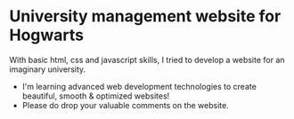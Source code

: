 # University management website for Hogwarts

With basic html, css and javascript skills, I tried to develop a website for an imaginary university.
- I'm learning advanced web development technologies to create beautiful, smooth & optimized websites!
- Please do drop your valuable comments on the website.
